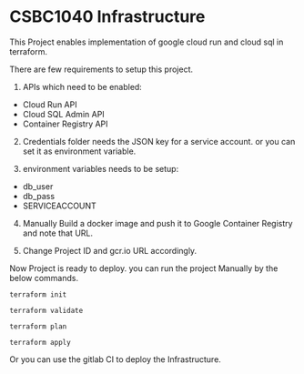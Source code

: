 # CSBC1040 Infrastructure
This Project enables implementation of google cloud run and cloud sql in terraform.

There are few requirements to setup this project.
1) APIs which need to be enabled:
- Cloud Run API
- Cloud SQL Admin API
- Container Registry API

2) Credentials folder needs the JSON key for a service account. or you can set it as environment variable.

3) environment variables needs to be setup:
- db_user
- db_pass
- SERVICEACCOUNT

4) Manually Build a docker image and push it to Google Container Registry and note that URL.

5) Change Project ID and gcr.io URL accordingly.

Now Project is ready to deploy.
you can run the project Manually by the below commands.

`terraform init`

`terraform validate`

`terraform plan`

`terraform apply`

Or you can use the gitlab CI to deploy the Infrastructure.
